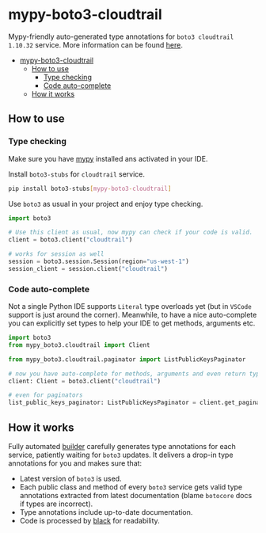 # mypy-boto3-cloudtrail

Mypy-friendly auto-generated type annotations for `boto3 cloudtrail 1.10.32` service.
More information can be found [here](https://github.com/vemel/mypy_boto3).

- [mypy-boto3-cloudtrail](#mypy-boto3-cloudtrail)
  - [How to use](#how-to-use)
    - [Type checking](#type-checking)
    - [Code auto-complete](#code-auto-complete)
  - [How it works](#how-it-works)

## How to use

### Type checking

Make sure you have [mypy](https://github.com/python/mypy) installed ans activated in your IDE.

Install `boto3-stubs` for `cloudtrail` service.

```bash
pip install boto3-stubs[mypy-boto3-cloudtrail]
```

Use `boto3` as usual in your project and enjoy type checking.

```python
import boto3

# Use this client as usual, now mypy can check if your code is valid.
client = boto3.client("cloudtrail")

# works for session as well
session = boto3.session.Session(region="us-west-1")
session_client = session.client("cloudtrail")

```

### Code auto-complete

Not a single Python IDE supports `Literal` type overloads yet (but in `VSCode` support is just around the corner).
Meanwhile, to have a nice auto-complete you can explicitly set types to help your IDE to get methods, arguments etc.

```python
import boto3
from mypy_boto3.cloudtrail import Client

from mypy_boto3.cloudtrail.paginator import ListPublicKeysPaginator

# now you have auto-complete for methods, arguments and even return types
client: Client = boto3.client("cloudtrail")

# even for paginators
list_public_keys_paginator: ListPublicKeysPaginator = client.get_paginator("list_public_keys")
```

## How it works

Fully automated [builder](https://github.com/vemel/mypy_boto3) carefully generates
type annotations for each service, patiently waiting for `boto3` updates. It delivers
a drop-in type annotations for you and makes sure that:

- Latest version of `boto3` is used.
- Each public class and method of every `boto3` service gets valid type annotations
  extracted from latest documentation (blame `botocore` docs if types are incorrect).
- Type annotations include up-to-date documentation.
- Code is processed by [black](https://github.com/psf/black) for readability.